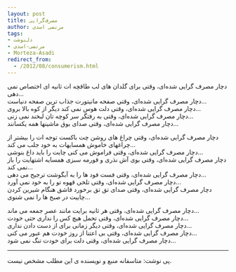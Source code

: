 ```yaml
---
layout: post
title: مصرف‌گرایی
author: مرتضی اسدی
tags:
- دلنوشت
- مرتضی-اسدی
- Morteza-Asadi
redirect_from:
  - /2012/08/consumerism.html
---
```

دچار مصرف گرایی شده‌ای، وقتی برای گلدان های لب طاقچه ات ثانیه ای اختصاص نمی دهی...  
دچار مصرف گرایی شده‌ای، وقتی صفحه مانیتورت جذاب ترین صفحه دنیاست...  
دچار مصرف گرایی شده‌ای، وقتی دلت هوس نمی كند دیگر از كوه بالا بروی...  
دچار مصرف گرایی شده‌ای، وقتی به رفتگر سر كوچه تان لبخند نمی زنی...  
دچار مصرف گرایی شده‌ای، وقتی صدای بوق ماشینها همه یكسانند...  



دچار مصرف گرایی شده‌ای، وقتی چراغ های روشن چت باكست توجه ات را بیشتر از چراغهای خاموش همسایهات به خود جلب می كند...  
دچار مصرف گرایی شده‌ای، وقتی فراموش می كنی چایت را باید داغ بنوشی...  
دچار مصرف گرایی شده‌ای، وقتی بوی آش نذری و قورمه سبزی همسایه اشتهایت را باز نمی كند...  
دچار مصرف گرایی شده‌ای، وقتی فست فود ها را به آبگوشت ترجیح می دهی...  
دچار مصرف گرایی شده‌ای، وقتی تلخی قهوه تو را به خود نمی آورد...  
دچار مصرف گرایی شده‌ای، وقتی صدای تق تق برخورد قاشق هنگام شیرین كردن چاییت در صبح ها را نمی شنوی...  
  
دچار مصرف گرایی شده‌ای، وقتی هر ثانیه برایت مانند عصر جمعه می ماند...  
دچار مصرف گرایی شده‌ای، وقتی تحمل هیچ كس را نداری حتی خودت...  
دچار مصرف گرایی شده‌ای، وقتی دیگر زمانی برای از دست دادن نداری...  
دچار مصرف گرایی شده‌ای، وقتی بی اعتنا از روز خودت هم عبور می كنی...  
دچار مصرف گرایی شده‌ای، وقتی دلت برای خودت تنگ نمی شود...  
  

* * *
پی نوشت: متاسفانه منبع و نویسنده ی این مطلب مشخص نیست.